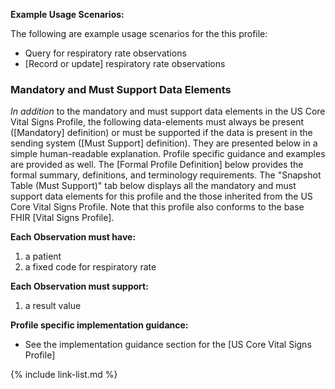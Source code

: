 
**Example Usage Scenarios:**

The following are example usage scenarios for the this profile:

- Query for respiratory rate observations
- [Record or update] respiratory rate observations

### Mandatory and Must Support Data Elements

*In addition* to the mandatory and must support data elements in the US Core Vital Signs Profile, the following data-elements must always be present ([Mandatory] definition) or must be supported if the data is present in the sending system ([Must Support] definition). They are presented below in a simple human-readable explanation. Profile specific guidance and examples are provided as well.  The [Formal Profile Definition] below provides the  formal summary, definitions, and terminology requirements.  The "Snapshot Table (Must Support)" tab below displays all the mandatory and must support data elements for this profile and the those inherited from the US Core Vital Signs Profile.  Note that this profile also conforms to the base FHIR [Vital Signs Profile].

**Each Observation must have:**

1. a patient
1. a fixed code for respiratory rate

**Each Observation must support:**

1.  a result value

**Profile specific implementation guidance:**

- See the implementation guidance section for the [US Core Vital Signs Profile]

{% include link-list.md %}
